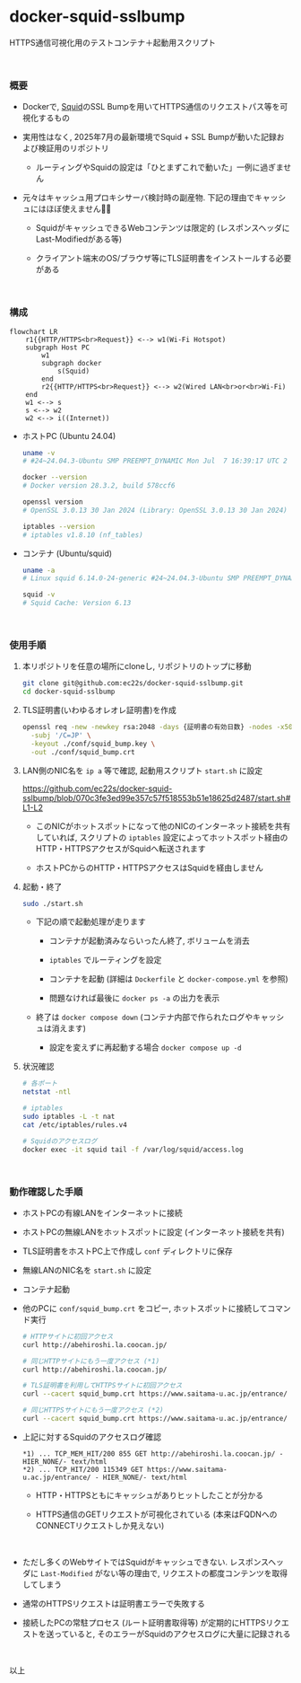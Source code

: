 # docker-squid-sslbump

HTTPS通信可視化用のテストコンテナ＋起動用スクリプト

<br>

### 概要
- Dockerで, [Squid](https://www.squid-cache.org/)のSSL Bumpを用いてHTTPS通信のリクエストパス等を可視化するもの

- 実用性はなく, 2025年7月の最新環境でSquid + SSL Bumpが動いた記録および検証用のリポジトリ

  - ルーティングやSquidの設定は「ひとまずこれで動いた」一例に過ぎません

- 元々はキャッシュ用プロキシサーバ検討時の副産物. 下記の理由でキャッシュにはほぼ使えません🙇‍♂️

  - SquidがキャッシュできるWebコンテンツは限定的 (レスポンスヘッダにLast-Modifiedがある等)

  - クライアント端末のOS/ブラウザ等にTLS証明書をインストールする必要がある

<br>

### 構成

  ```mermaid
  flowchart LR
      r1{{HTTP/HTTPS<br>Request}} <--> w1(Wi-Fi Hotspot)
      subgraph Host PC
          w1
          subgraph docker
              s(Squid)
          end
          r2{{HTTP/HTTPS<br>Request}} <--> w2(Wired LAN<br>or<br>Wi-Fi)
      end
      w1 <--> s
      s <--> w2
      w2 <--> i((Internet))
  ```

- ホストPC (Ubuntu 24.04)

  ```sh
  uname -v
  # #24~24.04.3-Ubuntu SMP PREEMPT_DYNAMIC Mon Jul  7 16:39:17 UTC 2

  docker --version
  # Docker version 28.3.2, build 578ccf6

  openssl version
  # OpenSSL 3.0.13 30 Jan 2024 (Library: OpenSSL 3.0.13 30 Jan 2024)

  iptables --version
  # iptables v1.8.10 (nf_tables)
  ```

- コンテナ (Ubuntu/squid)

   ```sh
   uname -a
   # Linux squid 6.14.0-24-generic #24~24.04.3-Ubuntu SMP PREEMPT_DYNAMIC Mon Jul  7 16:39:17 UTC 2 x86_64 x86_64 x86_64 GNU/Linux

   squid -v
   # Squid Cache: Version 6.13
   ```

<br>

### 使用手順

1. 本リポジトリを任意の場所にcloneし, リポジトリのトップに移動

   ```sh
   git clone git@github.com:ec22s/docker-squid-sslbump.git
   cd docker-squid-sslbump
   ```

2. TLS証明書(いわゆるオレオレ証明書)を作成

   ```sh
   openssl req -new -newkey rsa:2048 -days {証明書の有効日数} -nodes -x509 \
     -subj '/C=JP' \
     -keyout ./conf/squid_bump.key \
     -out ./conf/squid_bump.crt
   ```

3. LAN側のNIC名を `ip a` 等で確認, 起動用スクリプト `start.sh` に設定

   https://github.com/ec22s/docker-squid-sslbump/blob/070c3fe3ed99e357c57f518553b51e18625d2487/start.sh#L1-L2

   - このNICがホットスポットになって他のNICのインターネット接続を共有していれば, スクリプトの `iptables` 設定によってホットスポット経由のHTTP・HTTPSアクセスがSquidへ転送されます

   - ホストPCからのHTTP・HTTPSアクセスはSquidを経由しません

4. 起動・終了

   ```sh
   sudo ./start.sh
   ```

   - 下記の順で起動処理が走ります

     - コンテナが起動済みならいったん終了, ボリュームを消去

     - `iptables` でルーティングを設定

     - コンテナを起動 (詳細は `Dockerfile` と `docker-compose.yml` を参照)

     - 問題なければ最後に `docker ps -a` の出力を表示

   - 終了は `docker compose down` (コンテナ内部で作られたログやキャッシュは消えます)

     - 設定を変えずに再起動する場合 `docker compose up -d`

5. 状況確認

   ```sh
   # 各ポート
   netstat -ntl

   # iptables
   sudo iptables -L -t nat
   cat /etc/iptables/rules.v4

   # Squidのアクセスログ
   docker exec -it squid tail -f /var/log/squid/access.log
   ```

<br>

### 動作確認した手順

- ホストPCの有線LANをインターネットに接続

- ホストPCの無線LANをホットスポットに設定 (インターネット接続を共有)

- TLS証明書をホストPC上で作成し `conf` ディレクトリに保存

- 無線LANのNIC名を `start.sh` に設定

- コンテナ起動

- 他のPCに `conf/squid_bump.crt` をコピー, ホットスポットに接続してコマンド実行

  ```sh
  # HTTPサイトに初回アクセス
  curl http://abehiroshi.la.coocan.jp/

  # 同じHTTPサイトにもう一度アクセス (*1)
  curl http://abehiroshi.la.coocan.jp/

  # TLS証明書を利用してHTTPSサイトに初回アクセス
  curl --cacert squid_bump.crt https://www.saitama-u.ac.jp/entrance/

  # 同じHTTPSサイトにもう一度アクセス (*2)
  curl --cacert squid_bump.crt https://www.saitama-u.ac.jp/entrance/
  ```

- 上記に対するSquidのアクセスログ確認

  ```
  *1) ... TCP_MEM_HIT/200 855 GET http://abehiroshi.la.coocan.jp/ - HIER_NONE/- text/html
  *2) ... TCP_HIT/200 115349 GET https://www.saitama-u.ac.jp/entrance/ - HIER_NONE/- text/html
  ```

  - HTTP・HTTPSともにキャッシュがありヒットしたことが分かる

  - HTTPS通信のGETリクエストが可視化されている (本来はFQDNへのCONNECTリクエストしか見えない)

<br>

- ただし多くのWebサイトではSquidがキャッシュできない. レスポンスヘッダに `Last-Modified` がない等の理由で, リクエストの都度コンテンツを取得してしまう

- 通常のHTTPSリクエストは証明書エラーで失敗する

- 接続したPCの常駐プロセス (ルート証明書取得等) が定期的にHTTPSリクエストを送っていると, そのエラーがSquidのアクセスログに大量に記録される

<br>

以上

